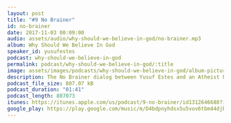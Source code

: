 ```yaml
---
layout: post
title: "#9 No Brainer"
id: no-brainer
date: 2017-11-03 00:09:00
audio: assets/audio/why-should-we-believe-in-god/no-brainer.mp3
album: Why Should We Believe In God
speaker_id: yusufestes
podcast: why-should-we-believe-in-god
permalink: podcast/why-should-we-believe-in-god/:title
image: assets/images/podcasts/why-should-we-believe-in-god/album-picture-small.jpg
description: The No Brainer dialog between Yusuf Estes and an Atheist Professor.
podcast_file_size: 807.07 kB
podcast_duration: "01:41"
podcast_length: 807073
itunes: https://itunes.apple.com/us/podcast/9-no-brainer/id1312646688?i=1000394707157
google_play: https://play.google.com/music/m/D4bdpnyhdsx5u5vov6tbm44djbu?t=9_No_Brainer-Why_Should_We_Believe_In_God
---
```

